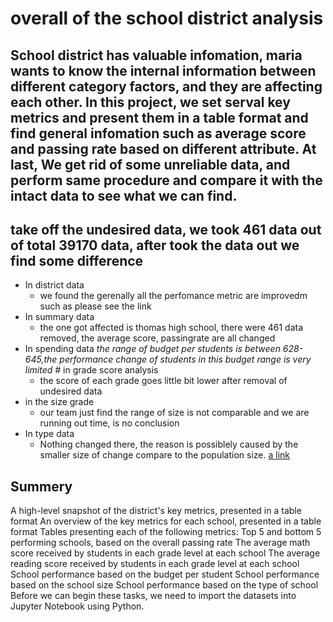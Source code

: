 # overall of the school district analysis
## School district has valuable infomation, maria wants to know the internal information between different category factors, and they are affecting each other. In this project, we set serval key metrics and present them in a table format and find general infomation such as average score and passing rate based on different attribute. At last, We get rid of some unreliable data, and perform same procedure and compare it with the intact data to see what we can find. 

## take off the undesired data, we took 461 data out of total 39170 data, after took the data out we find some difference

* In district data
  * we found the gerenally all the perfomance metric are improvedm such as please see the link
* In summary data 
  * the one got affected is thomas high school, there were 461 data removed,  the average score, passingrate are all changed
* In spending data 
  *the range of budget per students is between 628-645,the performance change of students in this budget range is very limited
#* in grade score analysis
  * the score of each grade goes little bit lower after removal of undesired data
* in the size grade
  * our team just find the range of size is not comparable and we are running out time, is no conclusion
* In type data
  * Nothing changed there, the reason is possiblely caused by the smaller size of change compare to the population size.
[a link](https://github.com/ftjyangf/School_District_Analysis/tree/master/Resources/Source)

## Summery

A high-level snapshot of the district's key metrics, presented in a table format
An overview of the key metrics for each school, presented in a table format
Tables presenting each of the following metrics:
Top 5 and bottom 5 performing schools, based on the overall passing rate
The average math score received by students in each grade level at each school
The average reading score received by students in each grade level at each school
School performance based on the budget per student
School performance based on the school size 
School performance based on the type of school
Before we can begin these tasks, we need to import the datasets into Jupyter Notebook using Python.


